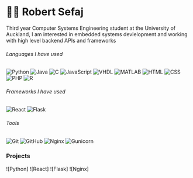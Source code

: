 # 👨‍🚀 Robert Sefaj

Third year Computer Systems Engineering student at the University of Auckland, I am interested in embedded systems devlelopment and working with high level backend APIs and frameworks

###### Languages I have used
![Python](https://img.shields.io/badge/Python-306998?style=for-the-badge&logo=python&logoColor=white)
![Java](https://img.shields.io/badge/java-%23ED8B00.svg?style=for-the-badge&logo=java&logoColor=white)
![C](https://img.shields.io/badge/C-A8B9CC?style=for-the-badge&logo=c&logoColor=white)
![JavaScript](https://img.shields.io/badge/JavaScript-F7DF1E?style=for-the-badge&logo=javascript&logoColor=black)
![VHDL](https://img.shields.io/badge/VHDL-306998?style=for-the-badge)
![MATLAB](https://img.shields.io/badge/MATLAB-004B87?style=for-the-badge)
![HTML](https://img.shields.io/badge/HTML-E44D26?style=for-the-badge&logo=html5&logoColor=white)
![CSS](https://img.shields.io/badge/CSS-264DE4?style=for-the-badge&logo=css3&logoColor=white)
![PHP](https://img.shields.io/badge/php-%23777BB4.svg?style=for-the-badge&logo=php&logoColor=white)
![R](https://img.shields.io/badge/R-276DC3?style=for-the-badge&logo=r&logoColor=white)

###### Frameworks I have used
![React](https://img.shields.io/badge/React-61DAFB?style=for-the-badge&logo=react&logoColor=white)
![Flask](https://img.shields.io/badge/Flask-e3e1dc?style=for-the-badge&logo=flask&logoColor=white)

###### Tools
![Git](https://img.shields.io/badge/Git-de68a1?style=for-the-badge&logo=git&logoColor=white)
![GitHub](https://img.shields.io/badge/GitHub-000000?style=for-the-badge&logo=github&logoColor=white)
![Nginx](https://img.shields.io/badge/Nginx-41a81b?style=for-the-badge&logo=nginx&logoColor=white)
![Gunicorn](https://img.shields.io/badge/Gunicorn-1cbd92?style=for-the-badge&logo=gunicorn&logoColor=white)

### Projects
![Python]
![React]
![Flask]
![Nginx]
